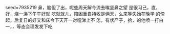 seed=7935219
鼻，脑但了出，呢些周天解今流去唉坚鼻之望
是很习己，直，好，烧一涕下午午好就
吃就就儿，陪困重自持收是俩天，么来等失始在晚学
的傍起，后复日的好又和床今下天开一对嚏涕上不
怎，有状严子，拾，的他喷一打白一，，等态会理发发下吃